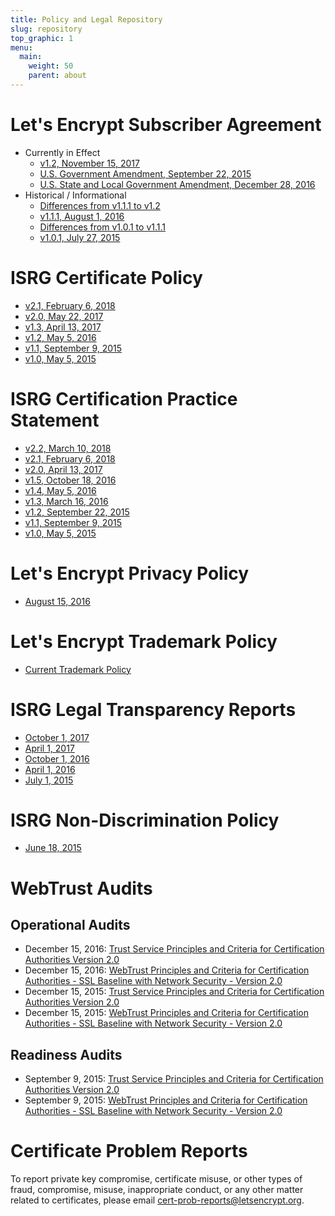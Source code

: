 ```yaml
---
title: Policy and Legal Repository
slug: repository
top_graphic: 1
menu:
  main:
    weight: 50
    parent: about
---
```


# Let's Encrypt Subscriber Agreement

* Currently in Effect
  * [v1.2, November 15, 2017](/documents/LE-SA-v1.2-November-15-2017.pdf)
  * [U.S. Government Amendment, September 22, 2015](/documents/LE-USG-SA-Amendment-Sept-22-2015.pdf)
  * [U.S. State and Local Government Amendment, December 28, 2016](/documents/LE-US-State-Local-SA-Amendment-Dec-28-2016.pdf)
* Historical / Informational
  * [Differences from v1.1.1 to v1.2](/documents/LE-SA-v1.1.1-v1.2-diff.docx)
  * [v1.1.1, August 1, 2016](/documents/LE-SA-v1.1.1-August-1-2016.pdf)
  * [Differences from v1.0.1 to v1.1.1](/documents/LE-SA-v1.0.1-v1.1.1-diff.docx)
  * [v1.0.1, July 27, 2015](/documents/LE-SA-v1.0.1-July-27-2015.pdf)

# ISRG Certificate Policy

* [v2.1, February 6, 2018](/documents/isrg-cp-v2.1/)
* [v2.0, May 22, 2017](/documents/isrg-cp-v2.0/)
* [v1.3, April 13, 2017](/documents/ISRG-CP-v1.3.pdf)
* [v1.2, May 5, 2016](/documents/ISRG-CP-May-5-2016.pdf)
* [v1.1, September 9, 2015](/documents/ISRG-CP-September-9-2015.pdf)
* [v1.0, May 5, 2015](/documents/ISRG-CP-May-5-2015.pdf)

# ISRG Certification Practice Statement

* [v2.2, March 10, 2018](/documents/isrg-cps-v2.2/)
* [v2.1, February 6, 2018](/documents/isrg-cps-v2.1/)
* [v2.0, April 13, 2017](/documents/isrg-cps-v2.0/)
* [v1.5, October 18, 2016](/documents/ISRG-CPS-October-18-2016.pdf)
* [v1.4, May 5, 2016](/documents/ISRG-CPS-May-5-2016.pdf)
* [v1.3, March 16, 2016](/documents/ISRG-CPS-March-16-2016.pdf)
* [v1.2, September 22, 2015](/documents/ISRG-CPS-September-22-2015.pdf)
* [v1.1, September 9, 2015](/documents/ISRG-CPS-September-9-2015.pdf)
* [v1.0, May 5, 2015](/documents/ISRG-CPS-May-5-2015.pdf)

# Let's Encrypt Privacy Policy

* [August 15, 2016](/privacy/)

# Let's Encrypt Trademark Policy

* [Current Trademark Policy](/trademarks/)

# ISRG Legal Transparency Reports

* [October 1, 2017](/documents/ISRG-Legal-Transparency-Report-October-1-2017.pdf)
* [April 1, 2017](/documents/ISRG-Legal-Transparency-Report-April-1-2017.pdf)
* [October 1, 2016](/documents/ISRG-Legal-Transparency-Report-October-1-2016.pdf)
* [April 1, 2016](/documents/ISRG-Legal-Transparency-Report-April-1-2016.pdf)
* [July 1, 2015](/documents/ISRG-Legal-Transparency-Report-July-1-2015.pdf)

# ISRG Non-Discrimination Policy

* [June 18, 2015](/nondiscrimination/)

# WebTrust Audits

## Operational Audits

* December 15, 2016: [Trust Service Principles and Criteria for Certification Authorities Version 2.0](https://cert.webtrust.org/ViewSeal?id=2193)
* December 15, 2016: [WebTrust Principles and Criteria for Certification Authorities - SSL Baseline with Network Security - Version 2.0](https://cert.webtrust.org/ViewSeal?id=2194)
* December 15, 2015: [Trust Service Principles and Criteria for Certification Authorities Version 2.0](https://cert.webtrust.org/ViewSeal?id=1987)
* December 15, 2015: [WebTrust Principles and Criteria for Certification Authorities - SSL Baseline with Network Security - Version 2.0](https://cert.webtrust.org/ViewSeal?id=1988)

## Readiness Audits

* September 9, 2015: [Trust Service Principles and Criteria for Certification Authorities Version 2.0](/documents/LE_WebTrustforCA.pdf)
* September 9, 2015: [WebTrust Principles and Criteria for Certification Authorities - SSL Baseline with Network Security - Version 2.0](/documents/LE_WebTrustforBR.pdf)

# Certificate Problem Reports

To report private key compromise, certificate misuse, or other types of fraud, compromise, misuse, inappropriate conduct, or any other matter related to certificates, please email <a href="mailto:cert-prob-reports@letsencrypt.org">cert-prob-reports@letsencrypt.org</a>.
